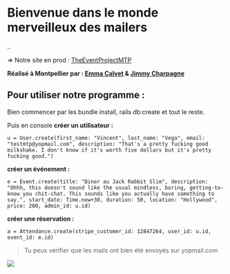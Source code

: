 # Bienvenue dans le monde merveilleux des mailers
..

=> Notre site en prod : 
[TheEventProjectMTP](https://the-eventbrite-project-mtp-2.herokuapp.com/)

  **Réalisé à Montpellier par : [Emma Calvet](https://github.com/emcalvet) & [Jimmy Charpagne](https://github.com/Hykios42/)**

## **Pour utiliser notre programme :**

Bien commencer par les bundle install, rails db:create et tout le reste.

Puis en console **créer un utilisateur :**

    u = User.create(first_name: "Vincent", last_name: "Vega", email: "testmtp@yopmail.com", description: "That's a pretty fucking good milkshake. I don't know if it's worth five dollars but it's pretty fucking good.")

**créer un événement :**

    e = Event.create(title: "Diner au Jack Rabbit Slim", description: "Ohhh, this doesn't sound like the usual mindless, boring, getting-to-know you chit-chat. This sounds like you actually have something to say.", start_date: Time.now+30, duration: 50, location: "Hollywood", price: 200, admin_id: u.id)

**créer une réservation :**

    a = Attendance.create(stripe_customer_id: 12847264, user_id: u.id, event_id: e.id)

> Tu peux vérifier que les mails ont bien été envoyés sur yopmail.com

![](https://media.giphy.com/media/UEbfQpfuK0xO0/giphy.gif)
